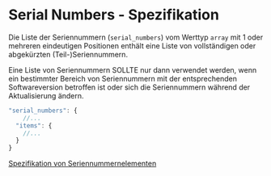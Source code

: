 # Serial Numbers - Spezifikation

Die Liste der Seriennummern (`serial_numbers`) vom Werttyp `array` mit 1 oder mehreren eindeutigen Positionen enthält eine Liste von vollständigen oder abgekürzten (Teil-)Seriennummern.

Eine Liste von Seriennummern SOLLTE nur dann verwendet werden, wenn ein bestimmter Bereich von Seriennummern mit der entsprechenden Softwareversion betroffen ist oder sich die Seriennummern während der Aktualisierung ändern.

```javascript
"serial_numbers": {
    //...
  "items": {
    //...
  }
}
```

[Spezifikation von Seriennummernelementen](types/full_product_name/product_identification_helper/serial_numbers/serial_number-spec.de.md)
